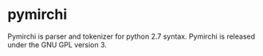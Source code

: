 # pymirchi
Pymirchi is parser and tokenizer for python 2.7 syntax. Pymirchi is released under the GNU GPL version 3.
